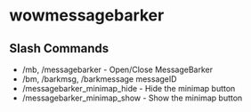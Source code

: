 # wowmessagebarker

## Slash Commands
- /mb, /messagebarker - Open/Close MessageBarker
- /bm, /barkmsg, /barkmessage messageID
- /messagebarker_minimap_hide - Hide the minimap button
- /messagebarker_minimap_show - Show the minimap button
